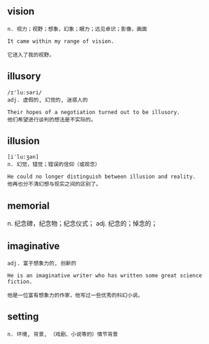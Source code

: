 ## vision
```
n. 视力；视野；想象，幻象；眼力；远见卓识；影像，画面

It came within my range of vision.

它进入了我的视野。
```

## illusory
```
/ɪ'luːsəri/
adj. 虚假的, 幻觉的, 迷惑人的

Their hopes of a negotiation turned out to be illusory.
他们希望进行谈判的想法是不实际的。
```

## illusion
```
[iˈlu:ʒən]
n. 幻觉，错觉；错误的信仰（或观念）

He could no longer distinguish between illusion and reality.
他再也分不清幻想与现实之间的区别了。
```

## memorial
n. 纪念碑，纪念物；纪念仪式；
adj. 纪念的；悼念的；

## imaginative
```
adj. 富于想象力的, 创新的

He is an imaginative writer who has written some great science fiction.

他是一位富有想象力的作家，他写过一些优秀的科幻小说。
```
## setting
```
n. 环境, 背景, （戏剧、小说等的）情节背景
```